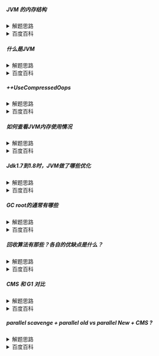 ##### JVM 的内存结构

<details>
    <summary>
        解题思路
    </summary>

        

</details>
<details>
    <summary>
        百度百科
    </summary><br>

* 堆内存区域
  * java绝大部分对象的存放区域，是GC的主要区域
  * 堆内存的大小是不固定的，由-Xms最小和-Xmx最大控制。
  * 堆区域又被划分为老年代和新生代，
    * 使用-XX:NewRatio配置，默认等于2，new:old = 1:2。或者直接使用：-Xmn是设置年轻代大小的。它的优先级更高
    * 新生代又被分为一个eden和两个Survivor区域。使用-XX:SurvivorRatio配置其大小，默认是8，eden：S1:S2 = 8:1:1
* 虚拟机栈
  * JVM线程运行时存放临时变量表、方法出口、动态链接、操作数栈等信息
  * 栈的总大小不限制，每个栈的大小由-Xss控制，每个方法就是一个栈帧
  * 内存在线程结束时释放
* 程序计数器
  * 这是一块不会发生OOM的区域。主要搭配虚拟机栈使用，记录代码执行的位置
  * 它是解释器工作的根本
* 本地方法栈
  * 提供给本地方法使用的一块区域。
* 永久代 & 元空间
  * 它主要用来存储类信息，方法编译后的代码、常量池等，又叫方法区
  * Jdk8之前版本中它属于堆内空间，受GC管辖。内部还包含常量池区域。
  * Jdk8包括8之后版本它被移动到元空间中，但没带走常量池。而元空间属于堆外内存区域
* 直接内存区域
  * 这块区域在jdk8之后新加入的区域，主要用于NIO操作的。
  * jdk8之前的IO copy用的是本地内存区域。NIO的channel开放后这块区域单独成块，可由开发者自行维护
</details>

##### 什么是JVM

<details>
    <summary>
        解题思路
    </summary>

        

</details>
<details>
    <summary>
        百度百科
    </summary><br>

1. JVM为java应用程序提供运行环境。是java跨平台能力的核心基础
2. JVM为应用程序提供自动内存管理JMM。使得程序员无需操心内存使用。
3. JVM为提供java字节码执行能力。不管是java代码还是其他的语言只要通过编译器编译为class字节码文件即可运行
</details>

##### ++UseCompressedOops

<details>
    <summary>
        解题思路
    </summary>

        

</details>
<details>
    <summary>
        百度百科
    </summary><br>
 
1. 该属性会开启JVM的指针压缩。将64位地址通过编码的方式使用32位空间存储
2. 原理：
   * 现代操作系统地址一般采用8位对其，所以低8位始终位0，为无效部分
   * JVM的堆内存一般不会配置超过32GB。
   * 最终将64位地址的从右边往左第9位到第40位的32位地址映射到32位空间，即完成指针压缩
   * 在拿到地址后进行寻址前，先将32位地址左移动3位，再补齐高24位即可
3. 通过原理可知，64位系统一般认为寻址空间无限大，但如何开启指针压缩，最大只能设置32GB
</details>

##### 如何查看JVM内存使用情况

<details>
    <summary>
        解题思路
    </summary>

        

</details>
<details>
    <summary>
        百度百科
    </summary><br>

1. jdk提供的工具类：jstat 、 jConsole 等
2. jre提供的runtime 和 JMXBean 提供的API
3. 三方工具
</details>

##### Jdk1.7到1.8时，JVM做了哪些优化

<details>
    <summary>
        解题思路
    </summary>

        

</details>
<details>
    <summary>
        百度百科
    </summary><br>

1. JMM优化
  * 元空间替换永久带
  * 常量池移到堆中，包括字符串类型对象
2. 类型推断优化，引入lambda表达式
3. G1正式投入使用。并引入了一系列配置优化GC
</details>

##### GC root的通常有哪些

<details>
    <summary>
        解题思路
    </summary>

        

</details>
<details>
    <summary>
        百度百科
    </summary><br>

1. 栈中直接引用的对象
2. 常量池和静态常量池中引用的对象
3. 同步锁持有的对象
4. 虚拟机内部使用的对象
</details>

##### 回收算法有那些？各自的优缺点是什么？

<details>
    <summary>
        解题思路
    </summary>

        

</details>
<details>
    <summary>
        百度百科
    </summary><br>

1. 标记复制
   * 1.实现简单 2.内存连续无碎片
   * 1.任何时间段总有一片区域无法使用到，内存使用率低。2.复制本身需要耗费时间，增加STW时间
2. 标记清理
  * 1.过程简单 2.无需移动对象效率高
  * 1.内存不连续，有碎片空间 2.速度快，STW时间短
3. 标记整理
  * 1.内存连续、无碎片 2.使用率较复制算法高
  * 1.需要移动对象，SWT时间长 
4. 分代算法
  * 1.按照场景不同划分不同区域，使用不同的算法，有效结合前面三个算法的优点，屏蔽缺点。
  * 2.将大内存划分位小内存，有效降低GC的工作量
  * 缺点： 存在跨代应用对象，需要额外的空间和时间
</details>

##### CMS 和 G1 对比

<details>
    <summary>
        解题思路
    </summary>

1. 回收算法 & 线程模型
2. 内存划分
3. 各自优缺点以及使用场景

</details>
<details>
    <summary>
        百度百科
    </summary><br>

1. 目标不同
    * CMS+ParNew 为低延迟而生。通过尽量降低单次GC的时长来降低服务延迟。
    * G1的目标是大内存场景下低延迟、高吞吐量。
2. 内存区域划分不同
    * CMS+ParNew 采用分代算法，CMS负责老年代，parNew负责新生代
    * G1 默认将内存划分为2048个内存区域（region），每个region可以是老年代、新生代、大对象中的任一一种
3. 算法不同
    * CMS采用标记-清除算法，在内存碎片达到一定层度时，整理一次。
    * G1采用标记-复制和整理算法结合的算法，从一个region复制到另一个region，而目标region又是从前到后选择，看起来像整理算法
4. 线程模型不同
    * CMS的过程是：初始标记-并发标记-重新标记-并发清除
    * G1的过程是：初始标记-并发标记-重新标记-筛选回收。
    * 其中G1的筛选回收是控制GC时长的关键，优先选择回收效果好的区域。此过程是STW的。
    * 也就是说，G1在高吞吐和低延迟只能二选一。
5. 使用场景不同
    * 官方建议超过6G，优先G1，低于6G时，追求低延迟选择parNew+CMS，追求吞吐量选择Parallel scavenger + parallel old
6. 优缺点不同
    * G1将内存region划分为2048个region，跨区域引用太多，而为了维护这种跨区域引用需要耗费一定的内存空间。当然这对于大内存场景来说，无需考虑
    * 而CMS采用只有新生代和老年代，跨代引用相对较少，耗费额外内存不多，内存使用更好。
    * G1基本么有fullGC这样说，如果发生了，那么说明整体就有问题了。而CMS full gc是有可能的。

</details>

##### parallel scavenge + parallel old vs parallel New + CMS ?

<details>
    <summary>
        解题思路
    </summary>

        

</details>
<details>
    <summary>
        百度百科
    </summary><br>

1. parallel scavenge + parallel old 采用并行回收算法。
   * 对于单次回收，他们选择牺牲时间换空间，力求最大化每次回收的效果。
   * 但从长远来看，每次回收的好，GC的频率就会降低，所以总的吞吐量反而会高。
   * -XX:+UseAdaptiveSizePolicy=true时，他们不强制设置新生代和老年代的大小，可以根据监控的实际情况，动态的改变新生代的大小。以及新生代晋升老年代的细节问题。
   * -XX:MaxGCPasueMillis：设置最大的垃圾收集停顿时间，允许的值是>0的毫秒数，会尽可能保证停顿时间<这个值，它是以牺牲吞吐量以及新生代空间，因为时间太短收不完，所以要牺牲空间换时间
   * -XX:GCTimeRatio：用于调整垃圾回收(GC)的时间比例，它指定了在应用程序执行时间中，JVM允许用于GC的时间的比例。通过调整这个参数，可以在应用程序和GC之间进行更好的平衡，以达到更高的吞吐量或更低的延迟
2. ParNew + CMS 采用并发回收算法。
   * CMS采用并发模式来降低单次STW的时长。个人感觉和ParNew没关系，之所以选择ParNew 是因为只有它可以和CMS搭配使用。
   * 由于是并发模式，所以CMS必须在GC时必须预留部分空间，这使得CMS的空间利用率没那么高。即：牺牲空间换时间
   * -XX:CMSSInitiatingOccupancyFraction 设置阈值。当内存使用率到达阈值时开始回收。
   * CMS采用标记清除算法，会产生大量内存碎片，可通过配置：-XX:UseCMCompactAtFullCollection 或者 -XX:CMSSFullGCsBeforeCompaction=n 配置在n次GC后进行一次整理。
   * 当并发回收时应用程序内存不足，则降级位serial old 从而发生STW。
</details>

